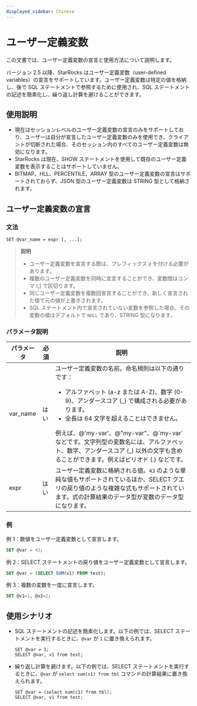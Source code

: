 ```yaml
---
displayed_sidebar: Chinese
---
```


# ユーザー定義変数

この文書では、ユーザー定義変数の宣言と使用方法について説明します。

バージョン 2.5 以降、StarRocks はユーザー定義変数（user-defined variables）の宣言をサポートしています。ユーザー定義変数は特定の値を格納し、後で SQL ステートメントで参照するために使用され、SQL ステートメントの記述を簡素化し、繰り返し計算を避けることができます。

## 使用説明

- 現在はセッションレベルのユーザー定義変数の宣言のみをサポートしており、ユーザーは自分が宣言したユーザー定義変数のみを使用でき、クライアントが切断された場合、そのセッション内のすべてのユーザー定義変数は無効になります。
- StarRocks は現在、SHOW ステートメントを使用して既存のユーザー定義変数を表示することはサポートしていません。
- BITMAP、HLL、PERCENTILE、ARRAY 型のユーザー定義変数の宣言はサポートされておらず、JSON 型のユーザー定義変数は STRING 型として格納されます。

## ユーザー定義変数の宣言

### 文法

```Plain
SET @var_name = expr [, ...];
```

> **説明**
>
> - ユーザー定義変数を宣言する際は、プレフィックス `@` を付ける必要があります。
> - 複数のユーザー定義変数を同時に宣言することができ、変数間はコンマ (,) で区切ります。
> - 同じユーザー定義変数を複数回宣言することができ、新しく宣言された値で元の値が上書きされます。
> - SQL ステートメント内で宣言されていない変数を参照した場合、その変数の値はデフォルトで `NULL` であり、STRING 型になります。

### パラメータ説明

| **パラメータ** | **必須** | **説明**                                                     |
| -------------- | -------- | ------------------------------------------------------------ |
| var_name       | はい     | ユーザー定義変数の名前。命名規則は以下の通りです：<ul><li>アルファベット (a-z または A-Z)、数字 (0-9)、アンダースコア (\_) で構成される必要があります。</li><li>全長は 64 文字を超えることはできません。</li></ul>例えば、@'my-var'、@"my-var"、@\`my-var\` などです。文字列型の変数名には、アルファベット、数字、アンダースコア (_) 以外の文字も含めることができます。例えばピリオド (.) などです。|
| expr           | はい     | ユーザー定義変数に格納される値。`43` のような単純な値もサポートされているほか、SELECT クエリの戻り値のような複雑な式もサポートされています。式の計算結果のデータ型が変数のデータ型になります。|

### 例

例 1：数値をユーザー定義変数として宣言します。

```SQL
SET @var = 43;
```

例 2：SELECT ステートメントの戻り値をユーザー定義変数として宣言します。

```SQL
SET @var = (SELECT SUM(v1) FROM test);
```

例 3：複数の変数を一度に宣言します。

```SQL
SET @v1=1, @v2=2;
```

## **使用シナリオ**

- SQL ステートメントの記述を簡素化します。以下の例では、SELECT ステートメントを実行するときに、`@var` が `1` に置き換えられます。

  ```Plain
  SET @var = 1;
  SELECT @var, v1 from test;
  ```

- 繰り返し計算を避けます。以下の例では、SELECT ステートメントを実行するときに、`@var` が `select sum(c1) from tbl` コマンドの計算結果に置き換えられます。

  ```Plain
  SET @var = (select sum(c1) from tbl);
  SELECT @var, v1 from test;
  ```
